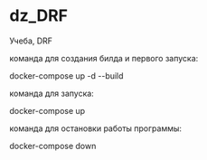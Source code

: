 # dz_DRF
Учеба, DRF

команда для создания билда и первого запуска:

docker-compose up -d --build

команда для запуска:

docker-compose up

команда для остановки работы программы:

docker-compose down



